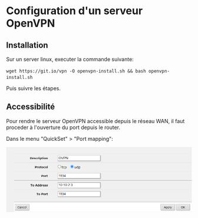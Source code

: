 # Configuration d'un serveur OpenVPN

## Installation

Sur un server linux, executer la commande suivante:

`wget https://git.io/vpn -O openvpn-install.sh && bash openvpn-install.sh`

Puis suivre les étapes.

## Accessibilité

Pour rendre le serveur OpenVPN accessible depuis le réseau WAN, il faut proceder à l'ouverture du port depuis le router.

Dans le menu "QuickSet" > "Port mapping":

![Alt text](image-11.png)
